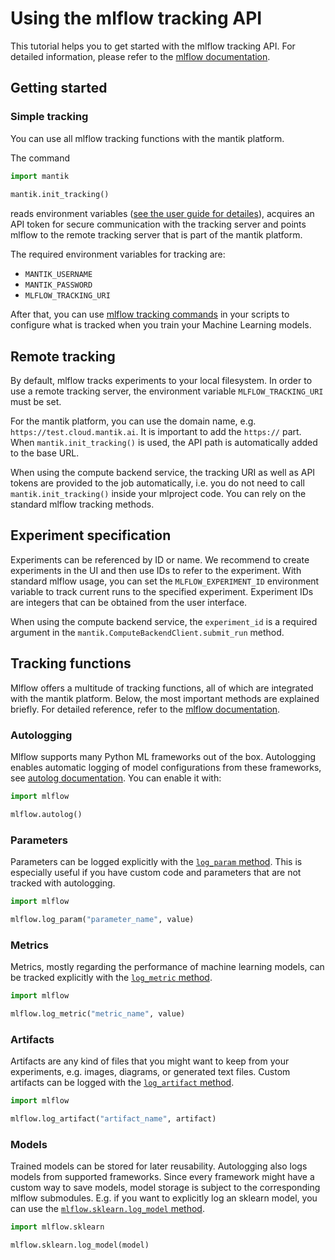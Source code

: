 # Using the mlflow tracking API

This tutorial helps you to get started with the mlflow tracking API. For
detailed information, please refer to the
[mlflow documentation](https://www.mlflow.org/docs/latest/tracking.html#logging-data-to-runs).

## Getting started

### Simple tracking 
 
You can use all mlflow tracking functions with the mantik platform. 
 
The command  
 
```python 
import mantik 
 
mantik.init_tracking() 
``` 
 
reads environment variables 
([see the user guide for detailes](../user_guide.md#required-passwords-and-environment-variables)),
acquires an API token for secure communication with the tracking server and
points mlflow to the remote tracking server that is part of the mantik platform.

The required environment variables for tracking are: 
 - `MANTIK_USERNAME` 
 - `MANTIK_PASSWORD` 
 - `MLFLOW_TRACKING_URI` 
 
After that, you can use 
[mlflow tracking commands](https://www.mlflow.org/docs/latest/tracking.html) 
in your scripts to configure what is tracked when you train your Machine 
Learning models. 
 
## Remote tracking

By default, mlflow tracks experiments to your local filesystem. In order to use
a remote tracking server, the environment variable `MLFLOW_TRACKING_URI` must
be set.

For the mantik platform, you can use the domain name, e.g.
`https://test.cloud.mantik.ai`. It is important to add the `https://` part.
When `mantik.init_tracking()` is used, the API path is automatically added to
the base URL.

When using the compute backend service, the tracking URI as well as API tokens
are provided to the job automatically, i.e. you do not need to call
`mantik.init_tracking()` inside your mlproject code. You can rely on the
standard mlflow tracking methods.


## Experiment specification

Experiments can be referenced by ID or name. We recommend to create experiments
in the UI and then use IDs to refer to the experiment. With standard mlflow
usage, you can set the `MLFLOW_EXPERIMENT_ID` environment variable to track
current runs to the specified experiment. Experiment IDs are integers that can be 
obtained from the user interface.

When using the compute backend service, the `experiment_id` is a required
argument in the `mantik.ComputeBackendClient.submit_run` method.

## Tracking functions

Mlflow offers a multitude of tracking functions, all of which are integrated
with the mantik platform. Below, the most important methods are explained
briefly. For detailed reference, refer to the
[mlflow documentation](https://www.mlflow.org/docs/latest/python_api/mlflow.html).

### Autologging

Mlflow supports many Python ML frameworks out of the box. Autologging enables
automatic logging of model configurations from these frameworks, see
[autolog documentation](https://www.mlflow.org/docs/latest/python_api/mlflow.html).
You can enable it with:

```python
import mlflow

mlflow.autolog()
```

### Parameters

Parameters can be logged explicitly with the
[`log_param` method](https://www.mlflow.org/docs/latest/python_api/mlflow.html#mlflow.log_param).
This is especially useful if you have custom code and parameters that are not
tracked with autologging.

```python
import mlflow

mlflow.log_param("parameter_name", value)
```

### Metrics

Metrics, mostly regarding the performance of machine learning models, can be
tracked explicitly with the
[`log_metric` method](https://www.mlflow.org/docs/latest/python_api/mlflow.html#mlflow.log_metric).

```python
import mlflow

mlflow.log_metric("metric_name", value)
```

### Artifacts

Artifacts are any kind of files that you might want to keep from your
experiments, e.g. images, diagrams, or generated text files. Custom artifacts
can be logged with the
[`log_artifact` method](https://www.mlflow.org/docs/latest/python_api/mlflow.html#mlflow.log_artifact).

```python
import mlflow

mlflow.log_artifact("artifact_name", artifact)
```

### Models

Trained models can be stored for later reusability. Autologging also logs
models from supported frameworks. Since every framework might have a custom way
to save models, model storage is subject to the corresponding mlflow
submodules. E.g. if you want to explicitly log an sklearn model, you can use
the [`mlflow.sklearn.log_model` method](https://www.mlflow.org/docs/latest/python_api/mlflow.sklearn.html#mlflow.sklearn.log_model).

```python
import mlflow.sklearn

mlflow.sklearn.log_model(model)
```
